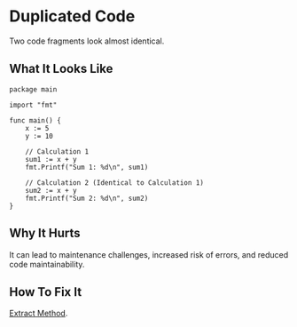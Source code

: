 # Duplicated Code

Two code fragments look almost identical.


## What It Looks Like

```
package main

import "fmt"

func main() {
    x := 5
    y := 10

    // Calculation 1
    sum1 := x + y
    fmt.Printf("Sum 1: %d\n", sum1)

    // Calculation 2 (Identical to Calculation 1)
    sum2 := x + y
    fmt.Printf("Sum 2: %d\n", sum2)
}
```

## Why It Hurts

It can lead to maintenance challenges, increased risk of errors, and reduced code maintainability.


## How To Fix It

[Extract Method](.././../refactorings/extract-method.md).

